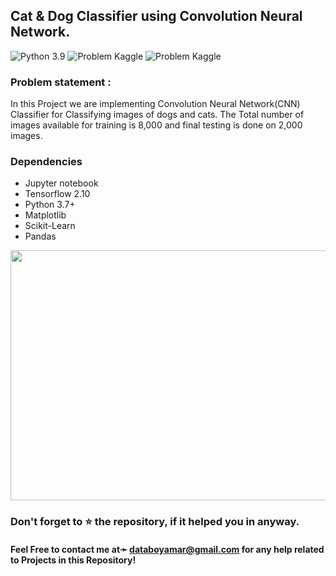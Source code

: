 ## Cat & Dog Classifier using Convolution Neural Network.
![Python 3.9](https://img.shields.io/badge/Python-3.9-brightgreen.svg)    ![Problem Kaggle](https://img.shields.io/badge/Problem-Vision-blue.svg)     ![Problem Kaggle](https://img.shields.io/badge/Data-Kaggle-orange.svg)

### Problem statement :

In this Project we are implementing Convolution Neural Network(CNN) Classifier for Classifying images of dogs and cats. The Total number of images available for training is 8,000 and final testing is done on 2,000 images.

### Dependencies
* Jupyter notebook
* Tensorflow 2.10
* Python 3.7+
* Matplotlib
* Scikit-Learn
* Pandas

<p align="center"><img src="https://github.com/amark720/Deep-Learning-Projects/blob/main/Cat%20Dog%20Images%20Classifier%20(CNN%20%2B%20Keras)/Image.gif" width="700" height="400"></p>

### Don't forget to ⭐ the repository, if it helped you in anyway.

#### Feel Free to contact me at➛ databoyamar@gmail.com for any help related to Projects in this Repository!
